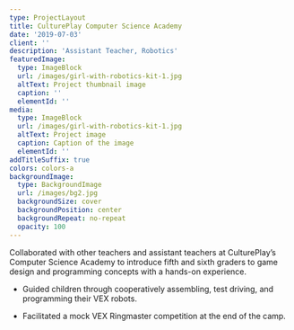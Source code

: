 ```yaml
---
type: ProjectLayout
title: CulturePlay Computer Science Academy
date: '2019-07-03'
client: ''
description: 'Assistant Teacher, Robotics'
featuredImage:
  type: ImageBlock
  url: /images/girl-with-robotics-kit-1.jpg
  altText: Project thumbnail image
  caption: ''
  elementId: ''
media:
  type: ImageBlock
  url: /images/girl-with-robotics-kit-1.jpg
  altText: Project image
  caption: Caption of the image
  elementId: ''
addTitleSuffix: true
colors: colors-a
backgroundImage:
  type: BackgroundImage
  url: /images/bg2.jpg
  backgroundSize: cover
  backgroundPosition: center
  backgroundRepeat: no-repeat
  opacity: 100
---
```

Collaborated with other teachers and assistant teachers at CulturePlay’s Computer Science Academy to introduce fifth and sixth graders to game design and programming concepts with a hands-on experience. 

*   Guided children through cooperatively assembling, test driving, and programming their VEX robots. 

<!---->

*   Facilitated a mock VEX Ringmaster competition at the end of the camp. 

